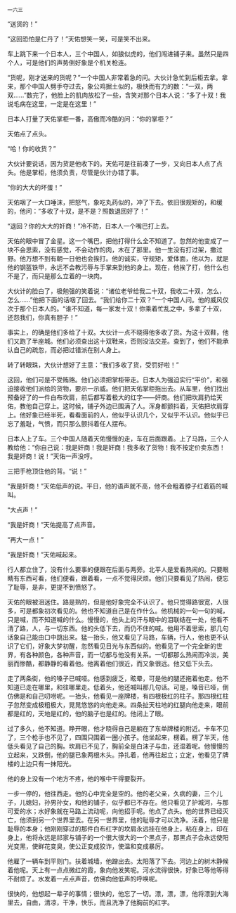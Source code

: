     一六三 

   “送货的！”

   “这回恐怕是仁丹了！”天佑想笑一笑，可是笑不出来。

   车上跳下来一个日本人，三个中国人，如狼似虎的，他们闯进铺子来。虽然只是四个人，可是他们的声势倒好象是个机关枪连。

   “货呢，刚才送来的货呢？”一个中国人非常着急的问。大伙计急忙到后柜去拿。拿来，那个中国人劈手夺过去，象公鸡掘土似的，极快而有力的数：“一双，两双……”数完了，他脸上的肌肉放松了一些，含笑对那个日本人说：“多了十双！我说毛病在这里，一定是在这里！”

   日本人打量了天佑掌柜一番，高傲而冷酷的问：“你的掌柜？”

   天佑点了点头。

   “哈！你的收货？”

   大伙计要说话，因为货是他收下的。天佑可是往前凑了一步，又向日本人点了点头。他是掌柜，他须负责，尽管是伙计办错了事。

   “你的大大的坏蛋！”

   天佑咽了一大口唾沫，把怒气，象吃丸药似的，冲了下去。依旧很规矩的，和缓的，他问：“多收了十双，是不是？照数退回好了！”

   “退回？你的大大的奸商！”冷不防，日本人一个嘴巴打上去。

   天佑的眼中冒了金星。这一个嘴巴，把他打得什么全不知道了。忽然的他变成了一块不会思索，没有感觉，不会动作的肉，木在了那里。他一生没有打过架，撒过野。他万想不到有朝一日他也会挨打。他的诚实，守规矩，爱体面，他以为，就是他的钢盔铁甲，永远不会教污辱与手掌来到他的身上。现在，他挨了打，他什么也不是了，而只是那么立着的一块肉。

   大伙计的脸白了，极勉强的笑着说：“诸位老爷给我二十双，我收二十双，怎么，怎么……”他把下面的话咽了回去。“我们给你二十双？”一个中国人问。他的威风仅次于那个日本人的。“谁不知道，每一家发十双！你乘着忙乱之中，多拿了十双，还怨我们，你真有胆子！”

   事实上，的确是他们多给了十双。大伙计一点不晓得他多收了货。为这十双鞋，他们又跑了半座城。他们必须查出这十双鞋来，否则没法交差。查到了，他们不能承认自己的疏忽，而必把过错派在别人身上。

   转了转眼珠，大伙计想好了主意：“我们多收了货，受罚好啦！”

   这回，他们可是不受贿赂。他们必须把掌柜带走。日本人为强迫实行“平价”，和强迫接收他们派给的货物，要示一示威。他们把天佑掌柜拖出去。从车里，他们找出预备好了的一件白布坎肩，前后都写着极大的红字——奸商。他们把坎肩扔给天佑，教他自己穿上。这时候，铺子外边已围满了人。浑身都颤抖着，天佑把坎肩穿上。他好象已经半死，看看面前的人，他似乎认识几个，又似乎不认识。他似乎已忘了羞耻，气愤，而只那么颤抖着任人摆布。

   日本人上了车。三个中国人随着天佑慢慢的走，车在后面跟着。上了马路，三个人教给他：“你自己说：我是奸商！我是奸商！我多收了货物！我不按定价卖东西！我是奸商！说！”天佑一声没哼。

   三把手枪顶住他的背。“说！”

   “我是奸商！”天佑低声的说。平日，他的语声就不高，他不会粗着脖子红着筋的喊叫。

   “大点声！”

   “我是奸商！”天佑提高了点声音。

   “再大一点！”

   “我是奸商！”天佑喊起来。

   行人都立住了，没有什么要事的便跟在后面与两旁。北平人是爱看热闹的。只要眼睛有东西可看，他们便看，跟着看，一点不觉得厌烦。他们只要看见了热闹，便忘了耻辱，是非，更提不到愤怒了。

   天佑的眼被泪迷住。路是熟的，但是他好象完全不认识了。他只觉得路很宽，人很多，可是都象初次看见的。他也不知道自己是在作什么。他机械的一句一句的喊，只是喊，而不知道喊的什么。慢慢的，他头上的汗与眼中的泪联结在一处，他看不清了路，人，与一切东西。他的头低下去，而仍不住的喊。他用不着思索，那几句话象自己能由口中跳出来。猛一抬头，他又看见了马路，车辆，行人，他也更不认识了它们，好象大梦初醒，忽然看见日光与东西似的。他看见了一个完全新的世界，有各种颜色，各种声音，而一切都与他没有关系。一切都那么热闹而冷淡，美丽而惨酷，都静静的看着他。他离着他们很近，而又象很远。他又低下头去。

   走了两条街，他的嗓子已喊哑。他感到疲乏，眩晕，可是他的腿还拖着他走。他不知道已走在哪里，和往哪里走。低着头，他还喊叫那几句话。可是，嗓音已哑，倒仿佛是和自己叨唠呢。一抬头，他看见一座牌楼，有四根极红的柱子。那四根红柱子忽然变成极粗极大，晃晃悠悠的向他走来。四条扯天柱地的红腿向他走来，眼前都是红的，天地是红的，他的脑子也是红的。他闭上了眼。

   过了多久，他不知道。睁开眼，他才晓得自己是躺在了东单牌楼的附近。卡车不见了，三个枪手也不见了，四围只围着一圈小孩子。他坐起来，楞着。楞了半天，他低头看见了自己的胸。坎肩已不见了，胸前全是白沫子与血，还湿着呢。他慢慢的立起来，又跌倒，他的腿已象两根木头。挣扎着，他再往起立；立定，他看见了牌楼的上边只有一抹阳光。

   他的身上没有一个地方不疼，他的喉中干得要裂开。

   一步一停的，他往西走。他的心中完全是空的。他的老父亲，久病的妻，三个儿子，儿媳妇，孙男孙女，和他的铺子，似乎都已不存在。他只看见了护城河，与那可爱的水；水好象就在马路上流动呢，向他招手呢。他点了点头。他的世界已经灭亡，他须到另一个世界里去。在另一世界里，他的耻辱才可以洗净。活着，他只是耻辱的本身；他刚刚穿过的那件白布红字的坎肩永远挂在他身上，粘在身上，印在身上，他将永远是祁家与铺子的一个很大很大的一个黑点子，那黑点子会永远使阳光变黑，使鲜花变臭，使公正变成狡诈，使温和变成暴厉。

   他雇了一辆车到平则门。扶着城墙，他蹭出去。太阳落了下去。河边上的树木静候着他呢。天上有一点点微红的霞，象向他发笑呢。河水流得很快，好象已等他等得不耐烦了。水发着一点点声音，仿佛向他低声的呼唤呢。

   很快的，他想起一辈子的事情；很快的，他忘了一切。漂，漂，漂，他将漂到大海里去，自由，清凉，干净，快乐，而且洗净了他胸前的红字。

